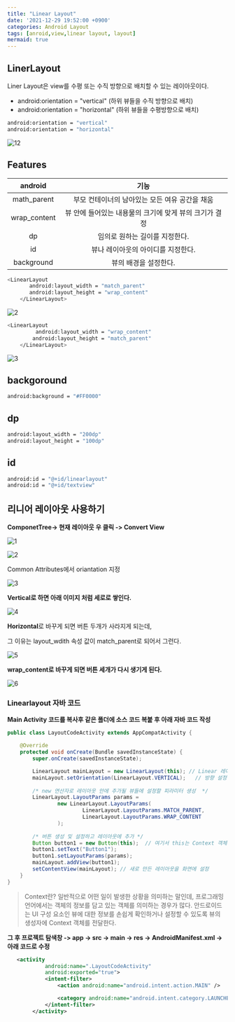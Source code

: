 ```yaml
---
title: "Linear Layout"
date: '2021-12-29 19:52:00 +0900'
categories: Android Layout
tags: [anroid,view,linear layout, layout]
mermaid: true
---
```



## LinerLayout
Liner Layout은 view를 수평 또는 수직 방향으로 배치할 수 있는 레이아웃이다. 
- android:orientation = "vertical" (하위 뷰들을 수직 방향으로 배치)
- android:orientation = "horizontal" (하위 뷰들을 수평방향으로 배치)
```sh
android:orientation = "vertical"
android:orientation = "horizontal"
```
![12](https://user-images.githubusercontent.com/54762273/127168417-5e6e4306-0595-4b14-9641-c4c8245ba4be.png)

## Features


|android|기능|
|:---:|:---:|
|math_parent|부모 컨테이너의 남아있는 모든 여유 공간을 채움|
|wrap_content|뷰 안에 들어있는 내용물의 크기에 맞게 뷰의 크기가 결정|
|dp|임의로 원하는 길이를 지정한다.|
|id|뷰나 레이아웃의 아이디를 지정한다.|
|background| 뷰의 배경을 설정한다.|


```sh
<LinearLayout
       android:layout_width = "match_parent"
       android:layout_height = "wrap_content"
    </LinearLayout>
```

![2](https://user-images.githubusercontent.com/54762273/127171520-2e83eaa9-3aa5-44b4-8e36-59558c6fb605.png)

```sh
<LinearLayout
         android:layout_width = "wrap_content"
        android:layout_height = "match_parent"
    </LinearLayout>
```
![3](https://user-images.githubusercontent.com/54762273/127172228-3a40679b-a2ba-4653-9a1a-f8c4555225d7.png)

## backgoround
```sh
android:background = "#FF0000"
```
## dp
```sh
android:layout_width = "200dp"
android:layout_height = "100dp"
```
## id
```sh
android:id = "@+id/linearlayout"
android:id = "@+id/textview"
```


## 리니어 레이아웃 사용하기

**ComponetTree-> 현재 레이아웃 우 클릭 -> Convert View**

![1](https://user-images.githubusercontent.com/54762273/148041680-086e8b17-86ec-49d3-b05d-600c3de3e459.png)

![2](https://user-images.githubusercontent.com/54762273/148041774-a2aa3b6e-81ce-4331-9c4a-7e79044351e5.PNG)


Common Attributes에서 oriantation 지정 

![3](https://user-images.githubusercontent.com/54762273/148041965-8a04e558-15d6-4255-847c-a5759e2a5ed4.PNG)


**Vertical로 하면 아래 이미지 처럼 세로로 쌓인다.**

![4](https://user-images.githubusercontent.com/54762273/148041999-c5b013d6-bfdf-4f3b-8815-25fc22bbd499.PNG)



**Horizontal**로 바꾸게 되면 버튼 두개가 사라지게 되는데,

그 이유는 layout_wdith 속성 값이 match_parent로 되어서 그런다.

![5](https://user-images.githubusercontent.com/54762273/148042029-c3eea9b7-6519-43c4-8367-78319c4569b2.PNG)


**wrap_content로 바꾸게 되면 버튼 세개가 다시 생기게 된다.** 

![6](https://user-images.githubusercontent.com/54762273/148042313-f0e131d2-60ba-45d0-8ee3-5fd329415876.PNG)





### Linearlayout 자바 코드 

**Main Activity 코드를 복사후 같은 폴더에 소스 코드 복붙 후 아래 자바 코드 작성** 

```java
public class LayoutCodeActivity extends AppCompatActivity {

    @Override
    protected void onCreate(Bundle savedInstanceState) {
        super.onCreate(savedInstanceState);

        LinearLayout mainLayout = new LinearLayout(this); // Linear 레이아웃 객체 생성
        mainLayout.setOrientation(LinearLayout.VERTICAL);   // 방향 설정
        
        /* new 연산자로 레이아웃 안에 추가될 뷰들에 설정할 피라미터 생성  */
        LinearLayout.LayoutParams params =
                new LinearLayout.LayoutParams(
                        LinearLayout.LayoutParams.MATCH_PARENT,
                        LinearLayout.LayoutParams.WRAP_CONTENT
                );
    
        /* 버튼 생성 및 설정하고 레이아웃에 추가 */
        Button button1 = new Button(this);  // 여기서 this는 Context 객체 
        button1.setText("Button1");
        button1.setLayoutParams(params);
        mainLayout.addView(button1);
        setContentView(mainLayout); // 새로 만든 레이아웃을 화면에 설정
    }
}
```
> Context란?
> 일반적으로 어떤 일이 발생한 상황을 의미하는 말인데, 프로그래밍 언어에서는 객체의 정보를
> 담고 있는 객체를 의미하는 경우가 많다. 안드로이드는 UI 구성 요소인 뷰에 대한 정보를 손쉽게
> 확인하거나 설정할 수 있도록 뷰의 생성자에 Context 객체를 전달한다.

**그 후 프로젝트 탐색창 -> app -> src -> main -> res -> AndroidManifest.xml -> 아래 코드로 수정**
 
``` xml 
   <activity
            android:name=".LayoutCodeActivity"
            android:exported="true">
            <intent-filter>
                <action android:name="android.intent.action.MAIN" />

                <category android:name="android.intent.category.LAUNCHER" />
            </intent-filter>
        </activity>

```